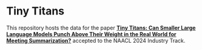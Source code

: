 # Tiny Titans

This repository hosts the data for the paper **[Tiny Titans: Can Smaller Large Language Models Punch Above Their Weight in the Real World for Meeting Summarization?](https://aclanthology.org/2024.naacl-industry.33/)** accepted to the NAACL 2024 Industry Track.
